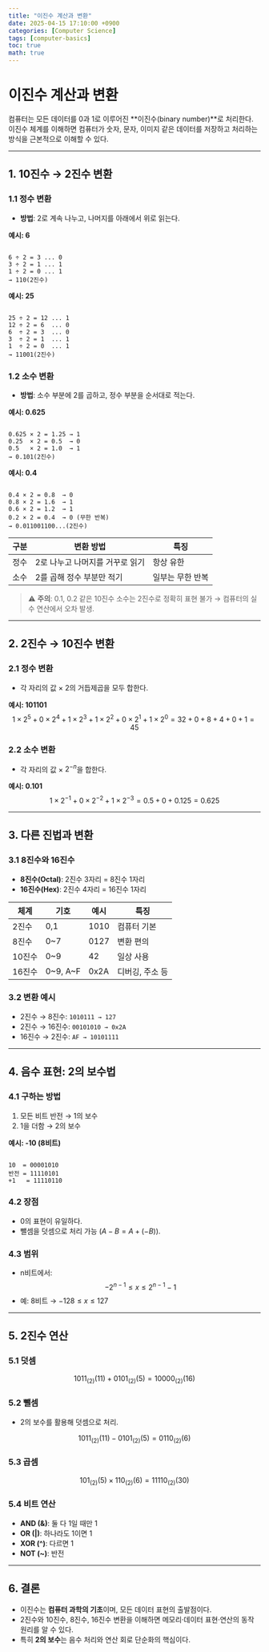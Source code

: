 ```yaml
---
title: "이진수 계산과 변환"
date: 2025-04-15 17:10:00 +0900
categories: [Computer Science]
tags: [computer-basics]
toc: true
math: true
---
```


# 이진수 계산과 변환

컴퓨터는 모든 데이터를 0과 1로 이루어진 **이진수(binary number)**로 처리한다.  
이진수 체계를 이해하면 컴퓨터가 숫자, 문자, 이미지 같은 데이터를 저장하고 처리하는 방식을 근본적으로 이해할 수 있다.

---

## 1. 10진수 → 2진수 변환

### 1.1 정수 변환
- **방법**: 2로 계속 나누고, 나머지를 아래에서 위로 읽는다.

**예시: 6**
```

6 ÷ 2 = 3 ... 0
3 ÷ 2 = 1 ... 1
1 ÷ 2 = 0 ... 1
→ 110(2진수)

```

**예시: 25**
```

25 ÷ 2 = 12 ... 1
12 ÷ 2 = 6  ... 0
6  ÷ 2 = 3  ... 0
3  ÷ 2 = 1  ... 1
1  ÷ 2 = 0  ... 1
→ 11001(2진수)

```

### 1.2 소수 변환
- **방법**: 소수 부분에 2를 곱하고, 정수 부분을 순서대로 적는다.

**예시: 0.625**
```

0.625 × 2 = 1.25 → 1
0.25  × 2 = 0.5  → 0
0.5   × 2 = 1.0  → 1
→ 0.101(2진수)

```

**예시: 0.4**
```

0.4 × 2 = 0.8  → 0
0.8 × 2 = 1.6  → 1
0.6 × 2 = 1.2  → 1
0.2 × 2 = 0.4  → 0 (무한 반복)
→ 0.011001100...(2진수)

```

| 구분 | 변환 방법 | 특징 |
|------|-----------|------|
| 정수 | 2로 나누고 나머지를 거꾸로 읽기 | 항상 유한 |
| 소수 | 2를 곱해 정수 부분만 적기 | 일부는 무한 반복 |

> ⚠️ **주의**: 0.1, 0.2 같은 10진수 소수는 2진수로 정확히 표현 불가 → 컴퓨터의 실수 연산에서 오차 발생.

---

## 2. 2진수 → 10진수 변환

### 2.1 정수 변환
- 각 자리의 값 × 2의 거듭제곱을 모두 합한다.

**예시: 101101**
$$
1\times 2^5 + 0\times 2^4 + 1\times 2^3 + 1\times 2^2 + 0\times 2^1 + 1\times 2^0
= 32 + 0 + 8 + 4 + 0 + 1 = 45
$$

### 2.2 소수 변환
- 각 자리의 값 × $2^{-n}$을 합한다.

**예시: 0.101**
$$
1\times 2^{-1} + 0\times 2^{-2} + 1\times 2^{-3}
= 0.5 + 0 + 0.125 = 0.625
$$

---

## 3. 다른 진법과 변환

### 3.1 8진수와 16진수
- **8진수(Octal)**: 2진수 3자리 = 8진수 1자리  
- **16진수(Hex)**: 2진수 4자리 = 16진수 1자리

| 체계 | 기호 | 예시 | 특징 |
|------|------|------|------|
| 2진수 | 0,1 | 1010 | 컴퓨터 기본 |
| 8진수 | 0~7 | 0127 | 변환 편의 |
| 10진수 | 0~9 | 42 | 일상 사용 |
| 16진수 | 0~9, A~F | 0x2A | 디버깅, 주소 등 |

### 3.2 변환 예시
- 2진수 → 8진수: `1010111 → 127`  
- 2진수 → 16진수: `00101010 → 0x2A`  
- 16진수 → 2진수: `AF → 10101111`

---

## 4. 음수 표현: 2의 보수법

### 4.1 구하는 방법
1. 모든 비트 반전 → 1의 보수  
2. 1을 더함 → 2의 보수  

**예시: -10 (8비트)**
```

10  = 00001010
반전 = 11110101
+1   = 11110110

```

### 4.2 장점
- 0의 표현이 유일하다.  
- 뺄셈을 덧셈으로 처리 가능 ($A - B = A + (-B)$).

### 4.3 범위
- n비트에서:
$$
-2^{n-1} \leq x \leq 2^{n-1}-1
$$
- 예: 8비트 → $-128 \leq x \leq 127$

---

## 5. 2진수 연산

### 5.1 덧셈
$$
1011_{(2)} (11) + 0101_{(2)} (5) = 10000_{(2)} (16)
$$

### 5.2 뺄셈
- 2의 보수를 활용해 덧셈으로 처리.

$$
1011_{(2)} (11) - 0101_{(2)} (5) = 0110_{(2)} (6)
$$

### 5.3 곱셈
$$
101_{(2)} (5) \times 110_{(2)} (6) = 11110_{(2)} (30)
$$

### 5.4 비트 연산
- **AND (&)**: 둘 다 1일 때만 1  
- **OR (|)**: 하나라도 1이면 1  
- **XOR (^)**: 다르면 1  
- **NOT (~)**: 반전

---

## 6. 결론

- 이진수는 **컴퓨터 과학의 기초**이며, 모든 데이터 표현의 출발점이다.  
- 2진수와 10진수, 8진수, 16진수 변환을 이해하면 메모리·데이터 표현·연산의 동작 원리를 알 수 있다.  
- 특히 **2의 보수**는 음수 처리와 연산 회로 단순화의 핵심이다.
